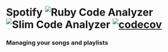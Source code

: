 # Spotify ![Ruby Code Analyzer](https://github.com/thiaguerd/spotify/workflows/Ruby%20Code%20Analyzer/badge.svg) ![Slim Code Analyzer](https://github.com/thiaguerd/spotify/workflows/Slim%20Code%20Analyzer/badge.svg) [![codecov](https://codecov.io/gh/thiaguerd/spotify/branch/master/graph/badge.svg)](https://codecov.io/gh/thiaguerd/spotify)

### Managing your songs and playlists